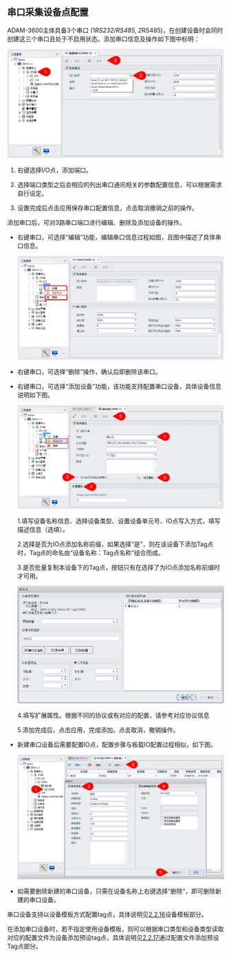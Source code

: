 ## 串口采集设备点配置　

ADAM-3600主体具备3个串口 (1*RS232/RS485, 2*RS485)，在创建设备时会同时创建这三个串口且处于不启用状态。添加串口信息及操作如下图中标明：　

![](Serial_1.png)

1. 右键选择I/O点，添加端口。

2. 选择端口类型之后会相应的列出串口通讯相关的参数配置信息，可以根据需求自行设定。

3. 设置完成后点击应用保存串口配置信息，点击取消撤销之前的操作。

添加串口后，可对3路串口端口进行编辑、删除及添加设备的操作。　

 - 右键串口，可选择“编辑”功能，编辑串口信息过程如图，且图中描述了具体串口信息。　

    ![](Serial_2.png)

 - 右键串口，可选择“删除”操作，确认后即删除该串口。　

 - 右键串口，可选择“添加设备”功能，该功能支持配置串口设备，具体设备信息说明如下图。　

    ![](Serial_3.png)

    1.填写设备名称信息、选择设备类型、设置设备单元号、IO点写入方式，填写描述信息（选填）。

    2.选择是否为IO点添加名称前缀，如果选择“是”，则在该设备下添加Tag点时，Tag点的命名由“设备名称：Tag点名称”组合而成。

    3.是否批量复制本设备下的Tag点，按钮只有在选择了为IO点添加名称前缀时才可用。
    
    ![](Serial_5.png)

    4.填写扩展属性。根据不同的协议或有对应的配置，请参考对应协议信息　

    5.添加完成后，点击应用，完成添加。点击取消，撤销操作。

 - 新建串口设备后需要配置IO点，配置步骤与板载IO配置过程相似，如下图。　

    ![](Serial_4.png)

 - 如需要删除新建的串口设备，只需在设备名称上右键选择“删除”，即可删除新建的串口设备。　

串口设备支持以设备模板方式配置tag点，具体说明见[2.2.16](DeviceTemplate.html)设备模板部分。

在添加串口设备时，若不指定使用设备模板，则可以根据串口类型和设备类型读取对应的配置文件为设备添加预设tag点，具体说明见[2.2.17](TagTemplate.html)通过配置文件添加预设Tag点部分。